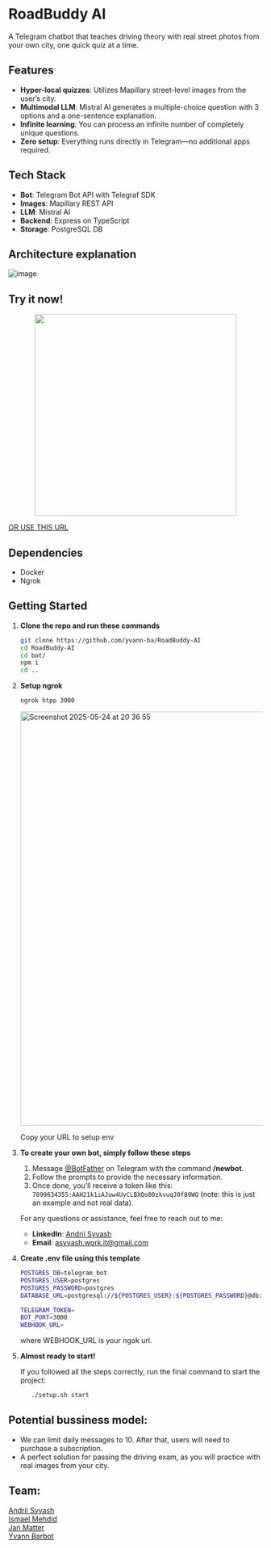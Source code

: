 # RoadBuddy AI

A Telegram chatbot that teaches driving theory with real street photos from your own city, one quick quiz at a time.

## Features

- **Hyper-local quizzes**: Utilizes Mapillary street-level images from the user’s city.
- **Multimodal LLM**: Mistral AI generates a multiple-choice question with 3 options and a one-sentence explanation.
- **Infinite learning**: You can process an infinite number of completely unique questions.
- **Zero setup**: Everything runs directly in Telegram—no additional apps required.

## Tech Stack

- **Bot**: Telegram Bot API with Telegraf SDK
- **Images**: Mapillary REST API
- **LLM**: Mistral AI
- **Backend**: Express on TypeScript
- **Storage**: PostgreSQL DB

## Architecture explanation
![image](https://github.com/user-attachments/assets/0135a9df-ed87-46c6-b666-4fa49fc743f7)


## Try it now!
<div style="text-align: center;">
  <img width="400" src="https://github.com/user-attachments/assets/fa16db81-f685-4cfb-b06b-1008de17fb9e" />
</div>

[OR USE THIS URL](https://t.me/road_buddy_ai_bot)


## Dependencies

   - Docker
   - Ngrok
     
## Getting Started

1. **Clone the repo and run these commands**

   ```bash
   git clone https://github.com/yvann-ba/RoadBuddy-AI
   cd RoadBuddy-AI
   cd bot/
   npm i
   cd ..
   ```
2. **Setup ngrok**
   ```bash
   ngrok htpp 3000
   ```
   <img width="821" alt="Screenshot 2025-05-24 at 20 36 55" src="https://github.com/user-attachments/assets/590ac93b-2779-43ec-b1af-bedeb65366d0" />

   Copy your URL to setup env

3. **To create your own bot, simply follow these steps**
   1. Message [@BotFather](https://t.me/BotFather) on Telegram with the command **/newbot**.
   2. Follow the prompts to provide the necessary information.
   3. Once done, you’ll receive a token like this: `7899634355:AAH21k1iAJuw4UyCLBXQo80zkvuqJ0f89WQ` (note: this is just an example and not real data).

   For any questions or assistance, feel free to reach out to me:
      - **LinkedIn**: [Andrii Syvash](https://www.linkedin.com/in/asyvash/)
      - **Email**: [asyvash.work.it@gmail.com](mailto:asyvash.work.it@gmail.com)
     
3. **Create .env file using this template**

   ```bash
   POSTGRES_DB=telegram_bot
   POSTGRES_USER=postgres
   POSTGRES_PASSWORD=postgres
   DATABASE_URL=postgresql://${POSTGRES_USER}:${POSTGRES_PASSWORD}@db:5432/${POSTGRES_DB}
   
   TELEGRAM_TOKEN=
   BOT_PORT=3000
   WEBHOOK_URL=
   ```
   where WEBHOOK_URL is your ngok url.

4. **Almost ready to start!**

   If you followed all the steps correctly, run the final command to start the project:

   ```bash
      ./setup.sh start
   ```

## Potential bussiness model:

   - We can limit daily messages to 10. After that, users will need to purchase a subscription.
   - A perfect solution for passing the driving exam, as you will practice with real images from your city.

## Team:
[Andrii Syvash](https://www.linkedin.com/in/asyvash/)<br>
[Ismael Mehdid](https://www.linkedin.com/in/ismaelmehdid/)<br>
[Jan Matter](https://www.linkedin.com/in/jan-matter-855aa4191/)<br>
[Yvann Barbot](https://www.linkedin.com/in/yvann-barbot/)
